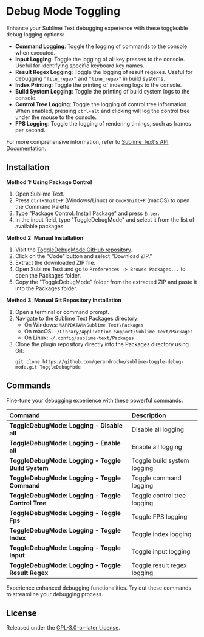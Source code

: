 # Debug Mode Toggling

Enhance your Sublime Text debugging experience with these toggleable debug logging options:

- **Command Logging**: Toggle the logging of commands to the console when executed.
- **Input Logging**: Toggle the logging of all key presses to the console. Useful for identifying specific keyboard key names.
- **Result Regex Logging**: Toggle the logging of result regexes. Useful for debugging `"file_regex"` and `"line_regex"` in build systems.
- **Index Printing**: Toggle the printing of indexing logs to the console.
- **Build System Logging**: Toggle the printing of build system logs to the console.
- **Control Tree Logging**: Toggle the logging of control tree information. When enabled, pressing `ctrl+alt` and clicking will log the control tree under the mouse to the console.
- **FPS Logging**: Toggle the logging of rendering timings, such as frames per second.

For more comprehensive information, refer to [Sublime Text's API Documentation](https://www.sublimetext.com/docs/api_reference.html).

## Installation

**Method 1: Using Package Control**

1. Open Sublime Text.
2. Press `Ctrl+Shift+P` (Windows/Linux) or `Cmd+Shift+P` (macOS) to open the Command Palette.
3. Type "Package Control: Install Package" and press `Enter`.
4. In the input field, type "ToggleDebugMode" and select it from the list of available packages.

**Method 2: Manual Installation**

1. Visit the [ToggleDebugMode GitHub repository](https://github.com/gerardroche/sublime-toggle-debug-mode).
2. Click on the "Code" button and select "Download ZIP."
3. Extract the downloaded ZIP file.
4. Open Sublime Text and go to `Preferences -> Browse Packages...` to open the Packages folder.
5. Copy the "ToggleDebugMode" folder from the extracted ZIP and paste it into the Packages folder.

**Method 3: Manual Git Repository Installation**

1. Open a terminal or command prompt.
2. Navigate to the Sublime Text Packages directory:
    - On Windows: `%APPDATA%\Sublime Text\Packages`
    - On macOS: `~/Library/Application Support/Sublime Text/Packages`
    - On Linux: `~/.config/sublime-text/Packages`
3. Clone the plugin repository directly into the Packages directory using Git:
   ```
   git clone https://github.com/gerardroche/sublime-toggle-debug-mode.git ToggleDebugMode
   ```

## Commands

Fine-tune your debugging experience with these powerful commands:

| Command                                            | Description                                       |
| :------------------------------------------------- | :------------------------------------------------ |
| **ToggleDebugMode: Logging - Disable all**         | Disable all logging                               |
| **ToggleDebugMode: Logging - Enable all**          | Enable all logging                                |
| **ToggleDebugMode: Logging - Toggle Build System** | Toggle build system logging                       |
| **ToggleDebugMode: Logging - Toggle Command**      | Toggle command logging                            |
| **ToggleDebugMode: Logging - Toggle Control Tree** | Toggle control tree logging                       |
| **ToggleDebugMode: Logging - Toggle Fps**          | Toggle FPS logging                                |
| **ToggleDebugMode: Logging - Toggle Index**        | Toggle index logging                              |
| **ToggleDebugMode: Logging - Toggle Input**        | Toggle input logging                              |
| **ToggleDebugMode: Logging - Toggle Result Regex** | Toggle result regex logging                       |

Experience enhanced debugging functionalities. Try out these commands to streamline your debugging process.

## License

Released under the [GPL-3.0-or-later License](LICENSE).
